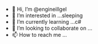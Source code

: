 - 👋 Hi, I’m @engineillgel
- 👀 I’m interested in ...sleeping
- 🌱 I’m currently learning ...c#
- 💞️ I’m looking to collaborate on ...
- 📫 How to reach me ...

<!---
engineillgel/engineillgel is a ✨ special ✨ repository because its `README.md` (this file) appears on your GitHub profile.
You can click the Preview link to take a look at your changes.
--->
